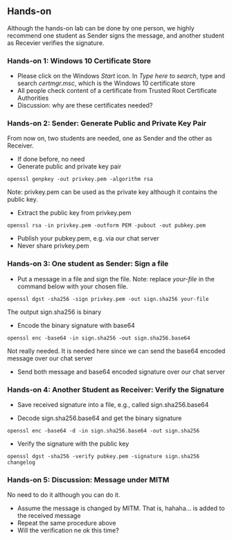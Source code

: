 ## Hands-on
Although the hands-on lab can be done by one person, we highly recommend one student as Sender signs the message, and another student as Recevier verifies the signature.

### Hands-on 1: Windows 10 Certificate Store
- Please click on the Windows *Start* icon. In *Type here to search*, type and search *certmgr.msc*, which is the Windows 10 certificate store
- All people check content of a certificate from Trusted Root Certificate Authorities
- Discussion: why are these certificates needed?

### Hands-on 2: Sender: Generate Public and Private Key Pair
From now on, two students are needed, one as Sender and the other as Receiver.

- If done before, no need 
- Generate public and private key pair
```
openssl genpkey -out privkey.pem -algorithm rsa
```
Note: privkey.pem can be used as the private key although it contains the public key.

- Extract the public key from privkey.pem
```
openssl rsa -in privkey.pem -outform PEM -pubout -out pubkey.pem
```

- Publish your pubkey.pem, e.g. via our chat server
- Never share privkey.pem

### Hands-on 3: One student as Sender: Sign a file
- Put a message in a file and sign the file. Note: replace *your-file* in the command below with your chosen file.
```
openssl dgst -sha256 -sign privkey.pem -out sign.sha256 your-file
```

The output sign.sha256 is binary

- Encode the binary signature with base64
```
openssl enc -base64 -in sign.sha256 -out sign.sha256.base64
```
Not really needed. It is needed here since we can send the base64 encoded message over our chat server

- Send both message and base64 encoded signature over our chat server

### Hands-on 4: Another Student as Receiver: Verify the Signature
- Save received signature into a file, e.g., called sign.sha256.base64

- Decode sign.sha256.base64 and get the binary signature
```
openssl enc -base64 -d -in sign.sha256.base64 -out sign.sha256
```

- Verify the signature with the public key
```
openssl dgst -sha256 -verify pubkey.pem -signature sign.sha256 changelog
```

### Hands-on 5: Discussion: Message under MITM
No need to do it although you can do it.
- Assume  the message is changed by MITM.
That is, hahaha… is added to the received message
- Repeat the same procedure above
- Will the verification ne ok this time?
